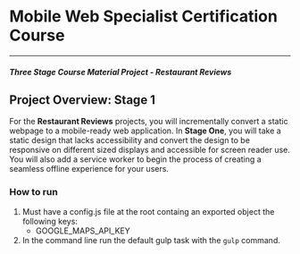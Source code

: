 # Mobile Web Specialist Certification Course
---
#### _Three Stage Course Material Project - Restaurant Reviews_

## Project Overview: Stage 1

For the **Restaurant Reviews** projects, you will incrementally convert a static webpage to a mobile-ready web application. In **Stage One**, you will take a static design that lacks accessibility and convert the design to be responsive on different sized displays and accessible for screen reader use. You will also add a service worker to begin the process of creating a seamless offline experience for your users.

### How to run
1. Must have a config.js file at the root containg an exported object the following keys:
    * GOOGLE_MAPS_API_KEY
2. In the command line run the default gulp task with the `gulp` command.